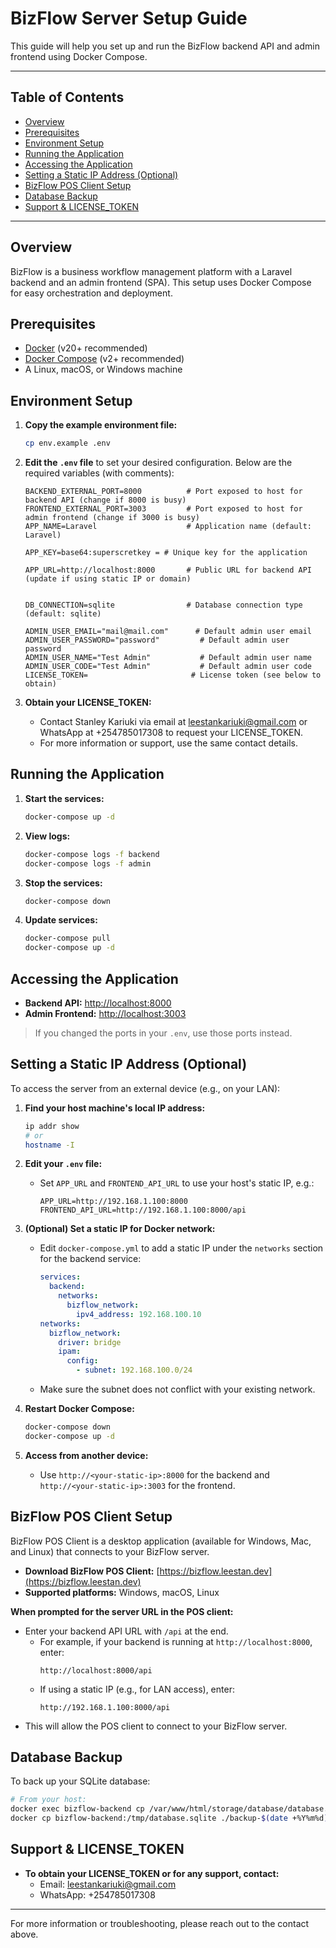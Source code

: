 # BizFlow Server Setup Guide

This guide will help you set up and run the BizFlow backend API and admin frontend using Docker Compose.

---

## Table of Contents

- [Overview](#overview)
- [Prerequisites](#prerequisites)
- [Environment Setup](#environment-setup)
- [Running the Application](#running-the-application)
- [Accessing the Application](#accessing-the-application)
- [Setting a Static IP Address (Optional)](#setting-a-static-ip-address-optional)
- [BizFlow POS Client Setup](#bizflow-pos-client-setup)
- [Database Backup](#database-backup)
- [Support & LICENSE_TOKEN](#support--licensetoken)

---

## Overview

BizFlow is a business workflow management platform with a Laravel backend and an admin frontend (SPA). This setup uses Docker Compose for easy orchestration and deployment.

## Prerequisites

- [Docker](https://docs.docker.com/get-docker/) (v20+ recommended)
- [Docker Compose](https://docs.docker.com/compose/install/) (v2+ recommended)
- A Linux, macOS, or Windows machine

## Environment Setup

1. **Copy the example environment file:**
   ```sh
   cp env.example .env
   ```
2. **Edit the `.env` file** to set your desired configuration. Below are the required variables (with comments):

   ```env
   BACKEND_EXTERNAL_PORT=8000          # Port exposed to host for backend API (change if 8000 is busy)
   FRONTEND_EXTERNAL_PORT=3003         # Port exposed to host for admin frontend (change if 3000 is busy)
   APP_NAME=Laravel                    # Application name (default: Laravel)

   APP_KEY=base64:superscretkey = # Unique key for the application

   APP_URL=http://localhost:8000       # Public URL for backend API (update if using static IP or domain)


   DB_CONNECTION=sqlite                # Database connection type (default: sqlite)

   ADMIN_USER_EMAIL="mail@mail.com"      # Default admin user email
   ADMIN_USER_PASSWORD="password"         # Default admin user password
   ADMIN_USER_NAME="Test Admin"           # Default admin user name
   ADMIN_USER_CODE="Test Admin"           # Default admin user code
   LICENSE_TOKEN=                       # License token (see below to obtain)
   ```

3. **Obtain your LICENSE_TOKEN:**
   - Contact Stanley Kariuki via email at leestankariuki@gmail.com or WhatsApp at +254785017308 to request your LICENSE_TOKEN.
   - For more information or support, use the same contact details.

## Running the Application

1. **Start the services:**
   ```sh
   docker-compose up -d
   ```
2. **View logs:**
   ```sh
   docker-compose logs -f backend
   docker-compose logs -f admin
   ```
3. **Stop the services:**
   ```sh
   docker-compose down
   ```
4. **Update services:**
   ```sh
   docker-compose pull
   docker-compose up -d
   ```

## Accessing the Application

- **Backend API:** [http://localhost:8000](http://localhost:8000)
- **Admin Frontend:** [http://localhost:3003](http://localhost:3003)

> If you changed the ports in your `.env`, use those ports instead.

## Setting a Static IP Address (Optional)

To access the server from an external device (e.g., on your LAN):

1. **Find your host machine's local IP address:**
   ```sh
   ip addr show
   # or
   hostname -I
   ```
2. **Edit your `.env` file:**
   - Set `APP_URL` and `FRONTEND_API_URL` to use your host's static IP, e.g.:
     ```env
     APP_URL=http://192.168.1.100:8000
     FRONTEND_API_URL=http://192.168.1.100:8000/api
     ```
3. **(Optional) Set a static IP for Docker network:**

   - Edit `docker-compose.yml` to add a static IP under the `networks` section for the backend service:
     ```yaml
     services:
       backend:
         networks:
           bizflow_network:
             ipv4_address: 192.168.100.10
     networks:
       bizflow_network:
         driver: bridge
         ipam:
           config:
             - subnet: 192.168.100.0/24
     ```
   - Make sure the subnet does not conflict with your existing network.

4. **Restart Docker Compose:**
   ```sh
   docker-compose down
   docker-compose up -d
   ```
5. **Access from another device:**
   - Use `http://<your-static-ip>:8000` for the backend and `http://<your-static-ip>:3003` for the frontend.

## BizFlow POS Client Setup

BizFlow POS Client is a desktop application (available for Windows, Mac, and Linux) that connects to your BizFlow server.

- **Download BizFlow POS Client:** [https://bizflow.leestan.dev](https://bizflow.leestan.dev)
- **Supported platforms:** Windows, macOS, Linux

**When prompted for the server URL in the POS client:**

- Enter your backend API URL with `/api` at the end.
  - For example, if your backend is running at `http://localhost:8000`, enter:
    ```
    http://localhost:8000/api
    ```
  - If using a static IP (e.g., for LAN access), enter:
    ```
    http://192.168.1.100:8000/api
    ```
- This will allow the POS client to connect to your BizFlow server.

## Database Backup

To back up your SQLite database:

```sh
# From your host:
docker exec bizflow-backend cp /var/www/html/storage/database/database.sqlite /tmp/
docker cp bizflow-backend:/tmp/database.sqlite ./backup-$(date +%Y%m%d).sqlite
```

## Support & LICENSE_TOKEN

- **To obtain your LICENSE_TOKEN or for any support, contact:**
  - Email: leestankariuki@gmail.com
  - WhatsApp: +254785017308

---

For more information or troubleshooting, please reach out to the contact above.
